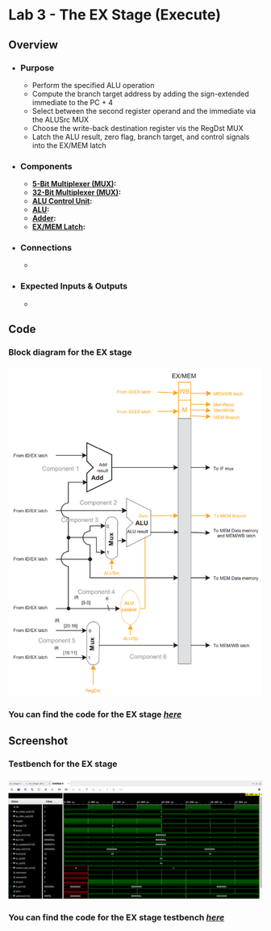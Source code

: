 # Lab 3 - The EX Stage (Execute)

## Overview
- ### Purpose
  - Perform the specified ALU operation
  - Compute the branch target address by adding the sign-extended immediate to the PC + 4
  - Select between the second register operand and the immediate via the ALUSrc MUX
  - Choose the write-back destination register vis the RegDst MUX
  - Latch the ALU result, zero flag, branch target, and control signals into the EX/MEM latch
- ### Components
  - [**5-Bit Multiplexer (MUX)**](https://github.com/fctanglao/ComputerArchitectureLabs/blob/main/Lab%203/mux_2x1_5bit.v)**:**
  - [**32-Bit Multiplexer (MUX)**](https://github.com/fctanglao/ComputerArchitectureLabs/blob/main/Lab%203/mux_2x1_32bit.v)**:**
  - [**ALU Control Unit**](https://github.com/fctanglao/ComputerArchitectureLabs/blob/main/Lab%203/alu_control.v)**:**
  - [**ALU**](https://github.com/fctanglao/ComputerArchitectureLabs/blob/main/Lab%203/alu.v)**:**
  - [**Adder**](https://github.com/fctanglao/ComputerArchitectureLabs/blob/main/Lab%203/adder.v)**:**
  - [**EX/MEM Latch**](https://github.com/fctanglao/ComputerArchitectureLabs/blob/main/Lab%203/ex_mem_latch.v)**:**
- ### Connections
  - 
- ### Expected Inputs & Outputs
  - 

## Code
### Block diagram for the EX stage
### ![Block diagram](https://github.com/fctanglao/ComputerArchitectureLabs/blob/main/Lab%203/ex%20stage%20block%20diagram.png)
### You can find the code for the EX stage [*here*](https://github.com/fctanglao/ComputerArchitectureLabs/blob/main/Lab%203/ex_stage.v)

## Screenshot
### Testbench for the EX stage
### ![Testbench](https://github.com/fctanglao/ComputerArchitectureLabs/blob/main/Lab%203/ex%20stage%20testbench.png)
### You can find the code for the EX stage testbench [*here*](https://github.com/fctanglao/ComputerArchitectureLabs/blob/main/Lab%203/ex_stage_tb.v)
